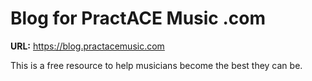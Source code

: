 # Blog for PractACE Music .com

**URL:** https://blog.practacemusic.com

This is a free resource to help musicians become the best they can be.

